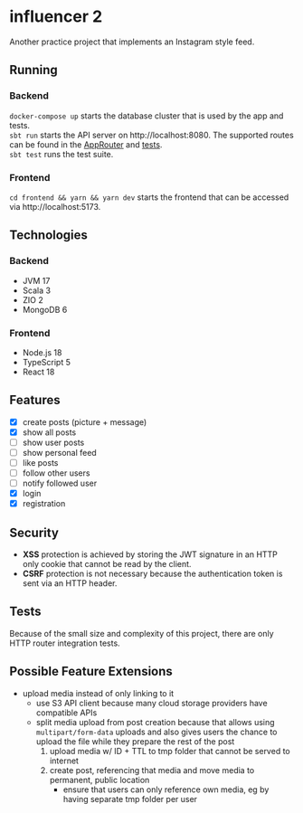# influencer 2
Another practice project that implements an Instagram style feed.

## Running
### Backend
`docker-compose up` starts the database cluster that is used by the app and tests.  
`sbt run` starts the API server on http://localhost:8080.
The supported routes can be found in the [AppRouter](src/main/scala/influencer2/application/AppRouter.scala) and [tests](/src/test/scala/influencer2).  
`sbt test` runs the test suite.

### Frontend
`cd frontend && yarn && yarn dev` starts the frontend that can be accessed via http://localhost:5173.

## Technologies
### Backend
* JVM 17
* Scala 3
* ZIO 2
* MongoDB 6

### Frontend
* Node.js 18
* TypeScript 5
* React 18

## Features
* [x] create posts (picture + message)
* [x] show all posts
* [ ] show user posts
* [ ] show personal feed
* [ ] like posts
* [ ] follow other users
* [ ] notify followed user
* [x] login
* [x] registration

## Security
* __XSS__ protection is achieved by storing the JWT signature in an HTTP only cookie that cannot be read by the client.
* __CSRF__ protection is not necessary because the authentication token is sent via an HTTP header.

## Tests
Because of the small size and complexity of this project, there are only HTTP router integration tests.

## Possible Feature Extensions
* upload media instead of only linking to it
  * use S3 API client because many cloud storage providers have compatible APIs
  * split media upload from post creation because that allows using `multipart/form-data` uploads and also gives users the chance to upload the file while they prepare the rest of the post
    1. upload media w/ ID + TTL to tmp folder that cannot be served to internet
    2. create post, referencing that media and move media to permanent, public location
       * ensure that users can only reference own media, eg by having separate tmp folder per user
